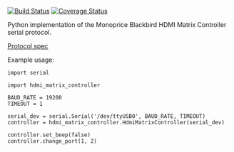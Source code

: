 [![Build Status](https://travis-ci.org/seanwatson/hdmi-matrix-controller.svg?branch=master)](https://travis-ci.org/seanwatson/hdmi-matrix-controller)
[![Coverage Status](https://coveralls.io/repos/github/seanwatson/hdmi-matrix-controller/badge.svg?branch=master)](https://coveralls.io/github/seanwatson/hdmi-matrix-controller?branch=master)

Python implementation of the Monoprice Blackbird HDMI Matrix Controller serial protocol.

[Protocol spec](https://www.lindy.co.uk/downloads/1459947591Command_codes_for_LINDY_38152.pdf)

Example usage:

    import serial

    import hdmi_matrix_controller

    BAUD_RATE = 19200
    TIMEOUT = 1

    serial_dev = serial.Serial('/dev/ttyUSB0', BAUD_RATE, TIMEOUT)
    controller = hdmi_matrix_controller.HdmiMatrixController(serial_dev)

    controller.set_beep(false)
    controller.change_port(1, 2)
